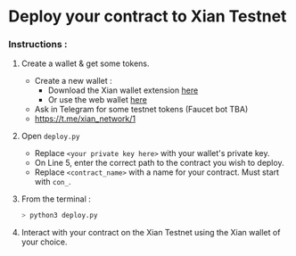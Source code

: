 # Deploy your contract to Xian Testnet

### Instructions :

1. Create a wallet & get some tokens.
    - Create a new wallet : 
        - Download the Xian wallet extension [here](https://chromewebstore.google.com/detail/xian-wallet/kcimjjhplbcgkcnanijkolfillgfanlc)
        - Or use the web wallet [here](https://wallet.xian.network/)
    - Ask in Telegram for some testnet tokens (Faucet bot TBA)
    - https://t.me/xian_network/1

2. Open `deploy.py` 
    - Replace `<your private key here>` with your wallet's private key.
    - On Line 5, enter the correct path to the contract you wish to deploy.
    - Replace `<contract_name>` with a name for your contract. Must start with `con_`.

3. From the terminal :
    ```bash
    > python3 deploy.py
    ```

4. Interact with your contract on the Xian Testnet using the Xian wallet of your choice.

